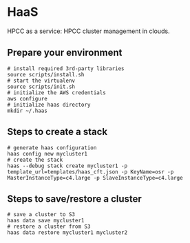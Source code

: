 # HaaS
HPCC as a service: HPCC cluster management in clouds.



## Prepare your environment

```shell
# install required 3rd-party libraries
source scripts/install.sh
# start the virtualenv
source scripts/init.sh
# initialize the AWS credentials
aws configure
# initialize haas directory
mkdir ~/.haas
```



## Steps to create a stack

```shell
# generate haas configuration
haas config new mycluster1
# create the stack
haas --debug stack create mycluster1 -p template_url=templates/haas_cft.json -p KeyName=osr -p MasterInstanceType=c4.large -p SlaveInstanceType=c4.large
```



## Steps to save/restore a cluster

```shell
# save a cluster to S3
haas data save mycluster1
# restore a cluster from S3
haas data restore mycluster1 mycluster2
```

